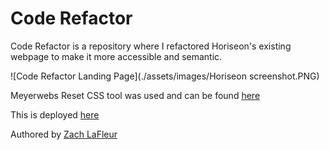 # Code Refactor

Code Refactor is a repository where I refactored Horiseon's existing webpage to make it more accessible and semantic.

![Code Refactor Landing Page](./assets/images/Horiseon screenshot.PNG)

Meyerwebs Reset CSS tool was used and can be found [here](http://meyerweb.com/eric/tools/css/reset/)

This is deployed [here](https://mrcartree.github.io/hw1-code-refactor/)

Authored by [Zach LaFleur](http://github.com/MrCartree)